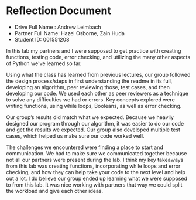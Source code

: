 # Reflection Document

* Drive Full Name  : Andrew Leimbach
* Partner Full Name: Hazel Osborne, Zain Huda
* Student ID: 001551208

In this lab my partners and I were supposed to get practice with creating functions, testing code, error checking, and utilizing the many other aspects of Python we've learned so far.

Using what the class has learned from previous lectures, our group followed the design process/steps in first understanding the readme in its full, developing an algorithm, peer reviewing those, test cases, and then developing our code. We used each other as peer reviewers as a technique to solve any difficulties we had or errors. Key concepts explored were writing functions, using while loops, Booleans, as well as error checking.

Our group’s results did match what we expected. Because we heavily designed our program through our algorithm, it was easier to do our code and get the results we expected. Our group also developed multiple test cases, which helped us make sure our code worked well.

The challenges we encountered were finding a place to start and communication. We had to make sure we communicated together because not all our partners were present during the lab. I think my key takeaways from this lab was creating functions, incorporating while loops and error checking, and how they can help take your code to the next level and help out a lot. I do believe our group ended up learning what we were supposed to from this lab. It was nice working with partners that way we could split the workload and give each other ideas.


